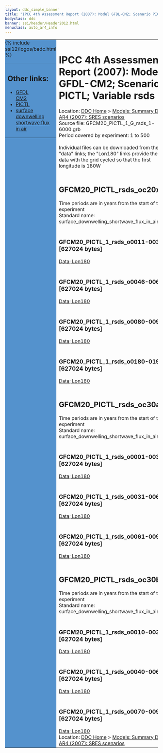 ```yaml
---
layout: ddc_simple_banner
title: "IPCC 4th Assessment Report (2007): Model GFDL-CM2; Scenario PICTL; Variable rsds"
bodyclass: ddc
banner: ssi/header/Header2012.html
menuclass: auto_ar4_info
---
```



<table width="100%" border="0" cellspacing="0" cellpadding="0" style="border-collapse: collapse;">
<tr style="margin:0;padding:0;border:0;">
<td style="margin:0;padding:0;border:0;height:1pt;width:150pt;background:#5492CD;" valign="top" >

<div id="lh-col2" class="auto_ar4_info">
<table class="menumain" bgcolor="#5492CD" cellspacing="0" width="100%" border="0">
<tr><td>
<h2> Other links:</h2>
<ul>
<li><a href="/auto/ar4/model-GFDL-CM2.html">GFDL<br/>CM2</a></li>
<li><a href="/auto/ar4/scenario-PICTL.html">PICTL</a></li>
<li><a href="/auto/ar4/var-surface_downwelling_shortwave_flux_in_air.html">surface downwelling<br/> shortwave flux in air</a></li>
</ul>
</td></tr>
{% include ssi12/logos/badc.html %}
</table>
</div>
</td>
<td><h1>IPCC 4th Assessment Report (2007): Model GFDL-CM2; Scenario PICTL; Variable rsds</h1>

<!-- Breadcrumb1 -->
<div id="breadcrumb1" align="left">
Location: <a href="/index.html">DDC Home</a> > <a href="/sim/gcm_clim/">Models: Summary Data</a>
> <a href="/sim/gcm_clim/SRES_AR4/index.html">AR4 (2007): SRES scenarios</a>
</div>
<!-- End of Breadcrumb1 -->Source file: GFCM20_PICTL_1_G_rsds_1-6000.grb
<br/>
Period covered by experiment: 1 to 500<br/>
<br/>Individual files can be downloaded from the "data" links; the "Lon180" links provide the same data
         with the grid cycled so that the first longitude is 180W<br/>
<br/><h2>GFCM20_PICTL_rsds_oc20x.tar</h2>
Time periods are in years from the start of the experiment<br/>
Standard name: surface_downwelling_shortwave_flux_in_air<br>
<br/><h3>GFCM20_PICTL_1_rsds_o0011-0030.nc [627024 bytes]</h3>
<a href="http://apps.ipcc-data.org/cgi-bin/downl/ar4_nc/rsds/GFCM20_PICTL_1_rsds_o0011-0030.nc">Data; </a><a href="http://apps.ipcc-data.org/cgi-bin/downl/ar4_nc/rsds/GFCM20_PICTL_1_rsds_o0011-0030.cyto180.nc"> Lon180</a><br/>
<br/><h3>GFCM20_PICTL_1_rsds_o0046-0065.nc [627024 bytes]</h3>
<a href="http://apps.ipcc-data.org/cgi-bin/downl/ar4_nc/rsds/GFCM20_PICTL_1_rsds_o0046-0065.nc">Data; </a><a href="http://apps.ipcc-data.org/cgi-bin/downl/ar4_nc/rsds/GFCM20_PICTL_1_rsds_o0046-0065.cyto180.nc"> Lon180</a><br/>
<br/><h3>GFCM20_PICTL_1_rsds_o0080-0099.nc [627024 bytes]</h3>
<a href="http://apps.ipcc-data.org/cgi-bin/downl/ar4_nc/rsds/GFCM20_PICTL_1_rsds_o0080-0099.nc">Data; </a><a href="http://apps.ipcc-data.org/cgi-bin/downl/ar4_nc/rsds/GFCM20_PICTL_1_rsds_o0080-0099.cyto180.nc"> Lon180</a><br/>
<br/><h3>GFCM20_PICTL_1_rsds_o0180-0199.nc [627024 bytes]</h3>
<a href="http://apps.ipcc-data.org/cgi-bin/downl/ar4_nc/rsds/GFCM20_PICTL_1_rsds_o0180-0199.nc">Data; </a><a href="http://apps.ipcc-data.org/cgi-bin/downl/ar4_nc/rsds/GFCM20_PICTL_1_rsds_o0180-0199.cyto180.nc"> Lon180</a><br/>
<br/><h2>GFCM20_PICTL_rsds_oc30a.tar</h2>
Time periods are in years from the start of the experiment<br/>
Standard name: surface_downwelling_shortwave_flux_in_air<br>
<br/><h3>GFCM20_PICTL_1_rsds_o0001-0030.nc [627024 bytes]</h3>
<a href="http://apps.ipcc-data.org/cgi-bin/downl/ar4_nc/rsds/GFCM20_PICTL_1_rsds_o0001-0030.nc">Data; </a><a href="http://apps.ipcc-data.org/cgi-bin/downl/ar4_nc/rsds/GFCM20_PICTL_1_rsds_o0001-0030.cyto180.nc"> Lon180</a><br/>
<br/><h3>GFCM20_PICTL_1_rsds_o0031-0060.nc [627024 bytes]</h3>
<a href="http://apps.ipcc-data.org/cgi-bin/downl/ar4_nc/rsds/GFCM20_PICTL_1_rsds_o0031-0060.nc">Data; </a><a href="http://apps.ipcc-data.org/cgi-bin/downl/ar4_nc/rsds/GFCM20_PICTL_1_rsds_o0031-0060.cyto180.nc"> Lon180</a><br/>
<br/><h3>GFCM20_PICTL_1_rsds_o0061-0090.nc [627024 bytes]</h3>
<a href="http://apps.ipcc-data.org/cgi-bin/downl/ar4_nc/rsds/GFCM20_PICTL_1_rsds_o0061-0090.nc">Data; </a><a href="http://apps.ipcc-data.org/cgi-bin/downl/ar4_nc/rsds/GFCM20_PICTL_1_rsds_o0061-0090.cyto180.nc"> Lon180</a><br/>
<br/><h2>GFCM20_PICTL_rsds_oc30b.tar</h2>
Time periods are in years from the start of the experiment<br/>
Standard name: surface_downwelling_shortwave_flux_in_air<br>
<br/><h3>GFCM20_PICTL_1_rsds_o0010-0039.nc [627024 bytes]</h3>
<a href="http://apps.ipcc-data.org/cgi-bin/downl/ar4_nc/rsds/GFCM20_PICTL_1_rsds_o0010-0039.nc">Data; </a><a href="http://apps.ipcc-data.org/cgi-bin/downl/ar4_nc/rsds/GFCM20_PICTL_1_rsds_o0010-0039.cyto180.nc"> Lon180</a><br/>
<br/><h3>GFCM20_PICTL_1_rsds_o0040-0069.nc [627024 bytes]</h3>
<a href="http://apps.ipcc-data.org/cgi-bin/downl/ar4_nc/rsds/GFCM20_PICTL_1_rsds_o0040-0069.nc">Data; </a><a href="http://apps.ipcc-data.org/cgi-bin/downl/ar4_nc/rsds/GFCM20_PICTL_1_rsds_o0040-0069.cyto180.nc"> Lon180</a><br/>
<br/><h3>GFCM20_PICTL_1_rsds_o0070-0099.nc [627024 bytes]</h3>
<a href="http://apps.ipcc-data.org/cgi-bin/downl/ar4_nc/rsds/GFCM20_PICTL_1_rsds_o0070-0099.nc">Data; </a><a href="http://apps.ipcc-data.org/cgi-bin/downl/ar4_nc/rsds/GFCM20_PICTL_1_rsds_o0070-0099.cyto180.nc"> Lon180</a><br/>
<!-- Breadcrumb2 -->
<div id="breadcrumb2" align="left">
Location: <a href="/index.html">DDC Home</a> > <a href="/sim/gcm_clim/">Models: Summary Data</a>
> <a href="/sim/gcm_clim/SRES_AR4/index.html">AR4 (2007): SRES scenarios</a>
</div>
<!-- End of Breadcrumb2 --></td></tr></table>

